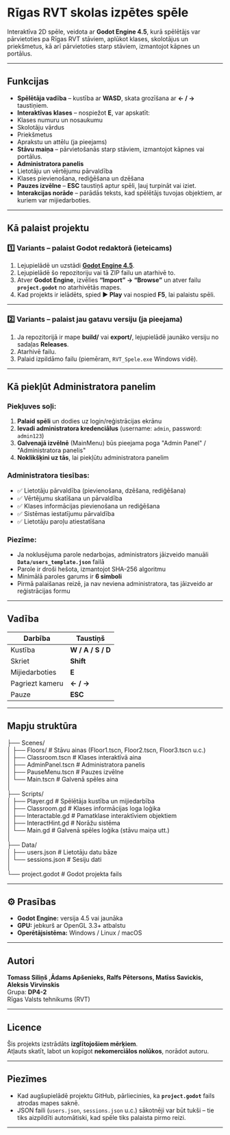 # Rīgas RVT skolas izpētes spēle

Interaktīva 2D spēle, veidota ar **Godot Engine 4.5**, kurā spēlētājs var pārvietoties pa Rīgas RVT stāviem, aplūkot klases, skolotājus un priekšmetus, kā arī pārvietoties starp stāviem, izmantojot kāpnes un portālus.

---

##  Funkcijas

-  **Spēlētāja vadība** – kustība ar **WASD**, skata grozīšana ar **← / →** taustiņiem.
-  **Interaktīvas klases** – nospiežot **E**, var apskatīt:
  - Klases numuru un nosaukumu  
  - Skolotāju vārdus  
  - Priekšmetus  
  - Aprakstu un attēlu (ja pieejams)
-  **Stāvu maiņa** – pārvietošanās starp stāviem, izmantojot kāpnes vai portālus.
-  **Administratora panelis**  
  - Lietotāju un vērtējumu pārvaldība  
  - Klases pievienošana, rediģēšana un dzēšana
-  **Pauzes izvēlne** – **ESC** taustiņš aptur spēli, ļauj turpināt vai iziet.
-  **Interakcijas norāde** – parādās teksts, kad spēlētājs tuvojas objektiem, ar kuriem var mijiedarboties.

---

##  Kā palaist projektu

### 1️⃣ Variants – palaist Godot redaktorā (ieteicams)
1. Lejupielādē un uzstādi **[Godot Engine 4.5](https://godotengine.org/download)**.  
2. Lejupielādē šo repozitoriju vai tā ZIP failu un atarhivē to.  
3. Atver **Godot Engine**, izvēlies **“Import” → “Browse”** un atver failu **`project.godot`** no atarhivētās mapes.  
4. Kad projekts ir ielādēts, spied **▶️ Play** vai nospied **F5**, lai palaistu spēli.

---

### 2️⃣ Variants – palaist jau gatavu versiju (ja pieejama)
1. Ja repozitorijā ir mape **build/** vai **export/**, lejupielādē jaunāko versiju no sadaļas **Releases**.  
2. Atarhivē failu.  
3. Palaid izpildāmo failu (piemēram, `RVT_Spele.exe` Windows vidē).

---
## Kā piekļūt Administratora panelim

### Piekļuves soļi:
1. **Palaid spēli** un dodies uz login/reģistrācijas ekrānu
2. **Ievadi administratora kredenciālus** (username: `admin`, password: `admin123`)
3. **Galvenajā izvēlnē** (MainMenu) būs pieejama poga "Admin Panel" / "Administratora panelis"
4. **Noklikšķini uz tās**, lai piekļūtu administratora panelim

### Administratora tiesības:
- ✅ Lietotāju pārvaldība (pievienošana, dzēšana, rediģēšana)
- ✅ Vērtējumu skatīšana un pārvaldība  
- ✅ Klases informācijas pievienošana un rediģēšana
- ✅ Sistēmas iestatījumu pārvaldība
- ✅ Lietotāju paroļu atiestatīšana

### Piezīme:
- Ja noklusējuma parole nedarbojas, administrators jāizveido manuāli **`Data/users_template.json`** failā
- Parole ir droši hešota, izmantojot SHA-256 algoritmu
- Minimālā paroles garums ir **6 simboli**
- Pirmā palaišanas reizē, ja nav neviena administratora, tas jāizveido ar reģistrācijas formu

---

##  Vadība

| Darbība | Taustiņš |
|----------|-----------|
| Kustība | **W / A / S / D** |
| Skriet | **Shift** |
| Mijiedarboties | **E** |
| Pagriezt kameru | **← / →** |
| Pauze | **ESC** |

---

## Mapju struktūra

├── Scenes/<br>
│ ├── Floors/ # Stāvu ainas (Floor1.tscn, Floor2.tscn, Floor3.tscn u.c.)<br>
│ ├── Classroom.tscn # Klases interaktīvā aina<br>
│ ├── AdminPanel.tscn # Administratora panelis<br>
│ ├── PauseMenu.tscn # Pauzes izvēlne<br>
│ └── Main.tscn # Galvenā spēles aina<br>
│<br>
├── Scripts/<br>
│ ├── Player.gd # Spēlētāja kustība un mijiedarbība<br>
│ ├── Classroom.gd # Klases informācijas loga loģika<br>
│ ├── Interactable.gd # Pamatklase interaktīviem objektiem<br>
│ ├── InteractHint.gd # Norāžu sistēma<br>
│ └── Main.gd # Galvenā spēles loģika (stāvu maiņa utt.)<br>
│<br>
├── Data/<br>
│ ├── users.json # Lietotāju datu bāze <br>
│ └── sessions.json # Sesiju dati<br>
│<br>
└── project.godot # Godot projekta fails<br>


---

## ⚙️ Prasības

- **Godot Engine:** versija 4.5 vai jaunāka  
- **GPU:** jebkurš ar OpenGL 3.3+ atbalstu  
- **Operētājsistēma:** Windows / Linux / macOS  

---

##  Autori

**Tomass Siliņš ,Ādams Apšenieks, Ralfs Pētersons, Matīss Savickis, Aleksis Virvinskis**  
Grupa: **DP4-2**  
Rīgas Valsts tehnikums (RVT)

---

##  Licence

Šis projekts izstrādāts **izglītojošiem mērķiem**.  
Atļauts skatīt, labot un kopīgot **nekomerciālos nolūkos**, norādot autoru.

---

##  Piezīmes

- Kad augšupielādē projektu GitHub, pārliecinies, ka **`project.godot`** fails atrodas mapes saknē.  
- JSON faili (`users.json`, `sessions.json` u.c.) sākotnēji var būt tukši – tie tiks aizpildīti automātiski, kad spēle tiks palaista pirmo reizi.

---



